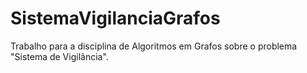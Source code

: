 # SistemaVigilanciaGrafos
Trabalho para a disciplina de Algoritmos em Grafos sobre o problema "Sistema de Vigilância".
